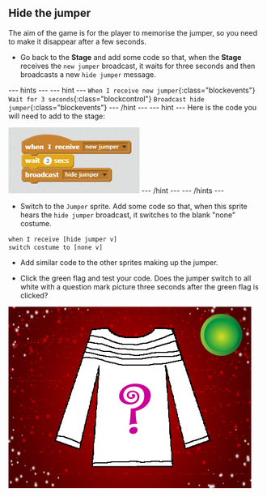 ## Hide the jumper

The aim of the game is for the player to memorise the jumper, so you need to make it disappear after a few seconds.

+ Go back to the **Stage** and add some code so that, when the **Stage** receives the `new jumper` broadcast, it waits for three seconds and then broadcasts a new `hide jumper` message.

--- hints ---
--- hint ---
`When I receive new jumper`{:class="blockevents"}
`Wait for 3 seconds`{:class="blockcontrol"}
`Broadcast hide jumper`{:class="blockevents"}
--- /hint ---
--- hint ---
Here is the code you will need to add to the stage:

![Broadcast hide](images/broadcast-hide.png)
--- /hint ---
--- /hints ---

+ Switch to the `Jumper` sprite. Add some code so that, when this sprite hears the `hide jumper` broadcast, it switches to the blank "none" costume.

```blocks
when I receive [hide jumper v]
switch costume to [none v]
```

+ Add similar code to the other sprites making up the jumper.

+ Click the green flag and test your code. Does the jumper switch to all white with a question mark picture three seconds after the green flag is clicked?

![Blank jumper](images/blank-jumper.png)
